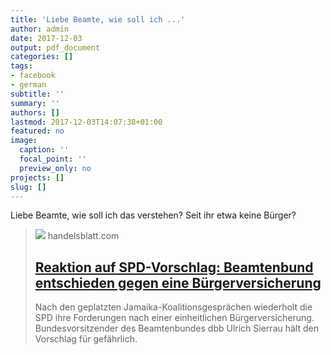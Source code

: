 ```yaml
---
title: 'Liebe Beamte, wie soll ich ...'
author: admin
date: 2017-12-03
output: pdf_document
categories: []
tags:
- facebook
- german
subtitle: ''
summary: ''
authors: []
lastmod: 2017-12-03T14:07:38+01:00
featured: no
image:
  caption: ''
  focal_point: ''
  preview_only: no
projects: []
slug: []
---
```

Liebe Beamte, wie soll ich das verstehen? Seit ihr etwa keine Bürger?
> [![](https://www.handelsblatt.com/images/ulrich-silberbach-/20651140/3-format2003.jpg)](https://www.handelsblatt.com/politik/deutschland/reaktion-auf-spd-vorschlag-beamtenbund-entschieden-gegen-eine-buergerversicherung/20651124.html)
> handelsblatt.com
> ## [Reaktion auf SPD-Vorschlag: Beamtenbund entschieden gegen eine Bürgerversicherung](https://www.handelsblatt.com/politik/deutschland/reaktion-auf-spd-vorschlag-beamtenbund-entschieden-gegen-eine-buergerversicherung/20651124.html)
>
>Nach den geplatzten Jamaika-Koalitionsgesprächen wiederholt die SPD ihre Forderungen nach einer einheitlichen Bürgerversicherung. Bundesvorsitzender des Beamtenbundes dbb Ulrich Sierrau hält den Vorschlag für gefährlich.

